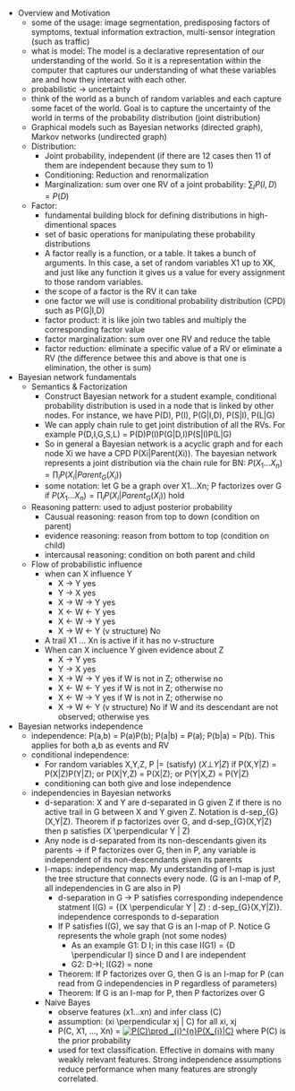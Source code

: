 - Overview and Motivation
  - some of the usage: image segmentation, predisposing factors of symptoms, textual information extraction, multi-sensor integration (such as traffic)
  - what is model: The model is a declarative representation of our understanding of the world. So it is a representation within the computer that captures our understanding of what these variables are and how they interact with each other.
  - probabilistic -> uncertainty
  - think of the world as a bunch of random variables and each capture some facet of the world. Goal is to capture the uncertainty of the world in terms of the probability distribution (joint distribution)
  - Graphical models such as Bayesian networks (directed graph), Markov networks (undirected graph)
  - Distribution:
    - Joint probability, independent (if there are 12 cases then 11 of them are independent because they sum to 1)
    - Conditioning: Reduction and renormalization
    - Marginalization: sum over one RV of a joint probability: $\sum _{I}P(I,D) = P(D)$
  - Factor:
    - fundamental building block for defining distributions in high-dimentional spaces
    - set of basic operations for manipulating these probability distributions
    - A factor really is a function, or a table. It takes a bunch of arguments. In this case, a set of random variables X1 up to XK, and just like any function it gives us a value for every assignment to those random variables.
    - the scope of a factor is the RV it can take
    - one factor we will use is conditional probability distribution (CPD) such as P(G|I,D)
    - factor product: it is like join two tables and multiply the corresponding factor value
    - factor marginalization: sum over one RV and reduce the table
    - factor reduction: eliminate a specific value of a RV or eliminate a RV (the difference betwee this and above is that one is elimination, the other is sum)
- Bayesian network fundamentals
  - Semantics & Factorization
    - Construct Bayesian network for a student example, conditional probability distribution is used in a node that is linked by other nodes. For instance, we have P(D), P(I), P(G|I,D), P(S|I), P(L|G)
    - We can apply chain rule to get joint distribution of all the RVs. For example P(D,I,G,S,L) = P(D)P(I)P(G|D,I)P(S|I)P(L|G)
    - So in general a Bayesian network is a acyclic graph and for each node Xi we have a CPD P(Xi|Parent(Xi)). The bayesian network represents a joint distribution via the chain rule for BN: $P(X_1 ... X_n) = \prod _{i} P(X_i|Parent_G (X_i))$
    - some notation: let G be a graph over X1...Xn; P factorizes over G if $P(X_1 ... X_n) = \prod _{i} P(X_i|Parent_G (X_i))$ hold
  - Reasoning pattern: used to adjust posterior probability
    - Causual reasoning: reason from top to down (condition on parent)
    - evidence reasoning: reason from bottom to top (condition on child)
    - intercausal reasoning: condition on both parent and child
  - Flow of probabilistic influence
    - when can X influence Y
      - X -> Y yes
      - Y -> X yes
      - X -> W -> Y yes
      - X <- W <- Y yes
      - X <- W -> Y yes
      - X -> W <- Y (v structure) No
    - A trail X1 ... Xn is active if it has no v-structure
    - When can X incluence Y given evidence about Z
      - X -> Y yes
      - Y -> X yes
      - X -> W -> Y yes if W is not in Z; otherwise no
      - X <- W <- Y yes if W is not in Z; otherwise no
      - X <- W -> Y yes if W is not in Z; otherwise no
      - X -> W <- Y (v structure) No if W and its descendant are not observed; otherwise yes
- Bayesian networks independence
  - independence: P(a,b) = P(a)P(b); P(a|b) = P(a); P(b|a) = P(b). This applies for both a,b as events and RV
  - conditional independence:
    - For random variables X,Y,Z, P |= (satisfy) $(X \bot Y | Z)$ if P(X,Y|Z) = P(X|Z)P(Y|Z); or P(X|Y,Z) = P(X|Z); or P(Y|X,Z) = P(Y|Z)
    - conditioning can both give and lose independence
  - independencies in Bayesian networks
    - d-separation: X and Y are d-separated in G given Z if there is no active trail in G between X and Y given Z. Notation is d-sep_{G}(X,Y|Z). Theorem if p factorizes over G, and d-sep_{G}(X,Y|Z) then p satisfies (X \perpendicular Y | Z)
    - Any node is d-separated from its non-descendants given its parents -> if P factorizes over G, then in P, any variable is independent of its non-descendants given its parents
    - I-maps: independency map. My understanding of I-map is just the tree structure that connects every node. (G is an I-map of P, all independencies in G are also in P)
      - d-separation in G -> P satisfies corresponding independence statment I(G) = {(X \perpendicular Y | Z) : d-sep_{G}(X,Y|Z)}. independence corresponds to d-separation
      - If P satisfies I(G), we say that G is an I-map of P. Notice G represents the whole graph (not some nodes)
        - As an example G1: D I; in this case I(G1) = {D \perpendicular I} since D and I are independent
        - G2: D->I; I(G2) = none
      - Theorem: If P factorizes over G, then G is an I-map for P (can read from G independencies in P regardless of parameters)
      - Theorem: If G is an I-map for P, then P factorizes over G
    - Naive Bayes
      - observe features (x1...xn) and infer class (C)
      - assumption: (xi \perpendicular xj | C) for all xi, xj
      - P(C, X1, ..., Xn) = <a href="https://www.codecogs.com/eqnedit.php?latex=P(C)\prod&space;_{i}^{n}P(X_{i}|C)" target="_blank"><img src="https://latex.codecogs.com/gif.latex?P(C)\prod&space;_{i}^{n}P(X_{i}|C)" title="P(C)\prod _{i}^{n}P(X_{i}|C)" /></a> where P(C) is the prior probability
      - used for text classification. Effective in domains with many weakly relevant features. Strong independence assumptions reduce performance when many features are strongly correlated.
    
    
